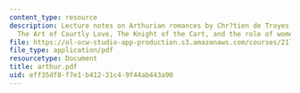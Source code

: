 ```yaml
---
content_type: resource
description: Lecture notes on Arthurian romances by Chr?tien de Troyes, King Arthur,
  The Art of Courtly Love, The Knight of the Cart, and the role of women.
file: https://ol-ocw-studio-app-production.s3.amazonaws.com/courses/21l-012-forms-of-western-narrative-fall-2007/eff35df8f7e1b41231c49f44ab443a90_arthur.pdf
file_type: application/pdf
resourcetype: Document
title: arthur.pdf
uid: eff35df8-f7e1-b412-31c4-9f44ab443a90
---
```

